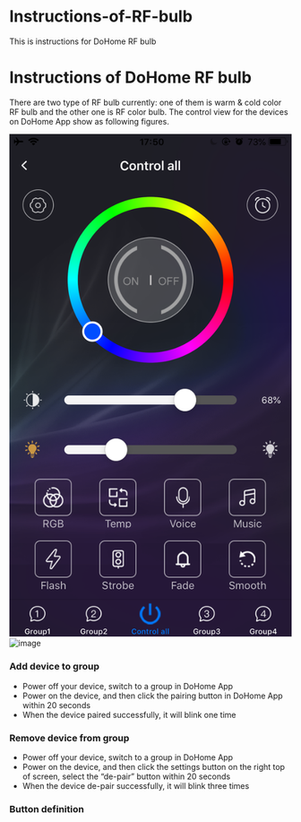 # Instructions-of-RF-bulb
This is instructions for DoHome RF bulb

# Instructions of DoHome RF bulb

There are two type of RF bulb currently: one of them is warm & cold color RF bulb and the other one is RF color bulb. The control view for the devices on DoHome App show as following figures.

![image](https://github.com/SmartArduino/Instructions-of-RF-bulb-/raw/master/RF_Color.png)
![image](https://github.com/SmartArduino/Instructions-of-RF-bulb-/raw/master/RF_Color_And_Warm.png)

### Add device to group

* Power off your device, switch to a group in DoHome App
* Power on the device, and then click the pairing button in DoHome App within 20 seconds
* When the device paired successfully, it will blink one time

### Remove device from group

* Power off your device, switch to a group in DoHome App
* Power on the device, and then click the settings button on the right top of screen, select the “de-pair” button within 20 seconds
* When the device de-pair successfully, it will blink three times

### Button definition

